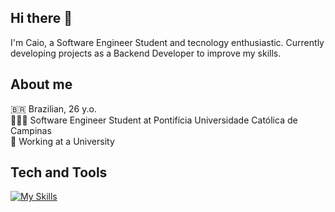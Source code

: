 ## Hi there 👋

I'm Caio, a Software Engineer Student and tecnology enthusiastic. Currently developing projects as a Backend Developer to improve my skills.

## About me

🇧🇷 Brazilian, 26 y.o.  
👨🏻‍🎓 Software Engineer Student at Pontifícia Universidade Católica de Campinas  
🏢 Working at a University  

## Tech and Tools

[![My Skills](https://skillicons.dev/icons?i=java,spring,python,js,ts,nodejs,react,nextjs,html,css,tailwind,postman,docker,postgres,mysql,mongo,ubuntu&perline=13)](https://skillicons.dev)



